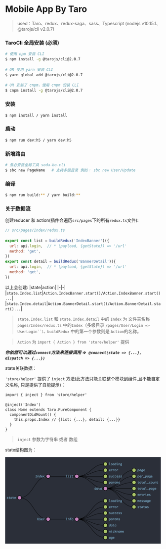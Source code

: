 # Mobile App By Taro


> used：Taro、redux、redux-saga、sass、Typescript  (nodejs v10.15.1、@tarojs/cli v2.0.7)

### TaroCli 全局安装 **(必须)**

``` bash
# 使用 npm 安装 CLI
$ npm install -g @tarojs/cli@2.0.7

# OR 使用 yarn 安装 CLI
$ yarn global add @tarojs/cli@2.0.7

# OR 安装了 cnpm，使用 cnpm 安装 CLI
$ cnpm install -g @tarojs/cli@2.0.7
```


### 安装

``` bash
$ npm install / yarn install
```


### 启动

``` bash
$ npm run dev:h5 / yarn dev:h5
```

### 新增路由

```bash
# 务必安装全局工具 soda-bo-cli
$ sbc new PageName   # 支持多级目录 例如： sbc new User/Update
```


### 编译

``` bash
$ npm run build:** / yarn build:**
```

### 关于数据流

创建reducer 和 action(插件会遍历`src/pages`下的所有`redux.ts`文件):

```javascript
// src/pages/Index/redux.ts

export const list = buildRedux('IndexBanner')({
  url: api.login,  // * (payload, {getState}) => '/url'
  method: 'get',
})
export const detail = buildRedux('BannerDetail')({
  url: api.login,  // * (payload, {getState}) => '/url'
  method: 'get',
})
```

以上会创建: 
|state|action|
|-|-|
|`state.Index.list`|`Action.IndexBanner.start()/Action.IndexBanner.start()...`|
|`state.Index.detail`|`Action.BannerDetail.start()/Action.BannerDetail.start()...`|

> `state.Index.list` 和 `state.Index.detail` 中的 `Index` 为 文件夹名称 `pages/Index/redux.ts` 中的`Index`（多级目录 `/pages/User/Login => UserLogin``）。buildRedux` 中的第一个参数则是 `Action`的名称。

> `Action` 为 `import { Action } from 'store/helper'` 提供

***你依然可以通过`connect`方法来连接调用 =>` @connect(state => {...}, dispatch => {...})`***

state关联数据：

`'store/helper'` 提供了 `inject` 方法(此方法只能关联整个模块到组件,且不能自定义名称, 只是提供了自能提示)：
```tsx
import { inject } from 'store/helper'

@inject('Index')
class Home extends Taro.PureComponent {
  componentDidMount() {
    this.props.Index // {list: {...}, detail: {...}}
  }
}
```
> `inject` 参数为字符串 或者 数组


state结构图为：

![](./redux.png)
